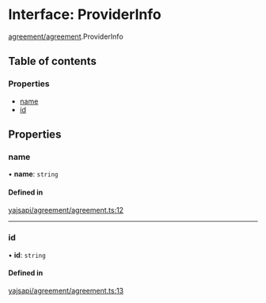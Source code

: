 # Interface: ProviderInfo

[agreement/agreement](../modules/agreement_agreement.md).ProviderInfo

## Table of contents

### Properties

- [name](agreement_agreement.ProviderInfo.md#name)
- [id](agreement_agreement.ProviderInfo.md#id)

## Properties

### name

• **name**: `string`

#### Defined in

[yajsapi/agreement/agreement.ts:12](https://github.com/golemfactory/yajsapi/blob/5793bb7/yajsapi/agreement/agreement.ts#L12)

___

### id

• **id**: `string`

#### Defined in

[yajsapi/agreement/agreement.ts:13](https://github.com/golemfactory/yajsapi/blob/5793bb7/yajsapi/agreement/agreement.ts#L13)
